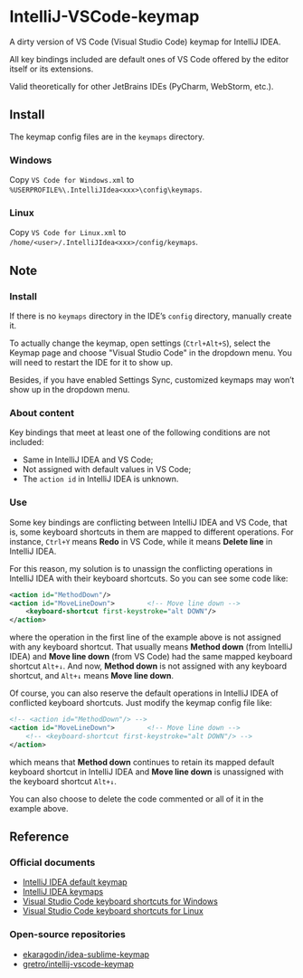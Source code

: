 # IntelliJ-VSCode-keymap

A dirty version of VS Code (Visual Studio Code) keymap for IntelliJ IDEA.

All key bindings included are default ones of VS Code offered by the editor itself or its extensions.

Valid theoretically for other JetBrains IDEs (PyCharm, WebStorm, etc.).

## Install

The keymap config files are in the `keymaps` directory.

### Windows

Copy `VS Code for Windows.xml` to `%USERPROFILE%\.IntelliJIdea<xxx>\config\keymaps`.

### Linux

Copy `VS Code for Linux.xml` to `/home/<user>/.IntelliJIdea<xxx>/config/keymaps`.

## Note

### Install

If there is no `keymaps` directory in the IDE’s `config` directory, manually create it.

To actually change the keymap, open settings (`Ctrl+Alt+S`), select the Keymap page and choose "Visual Studio Code" in the dropdown menu. You will need to restart the IDE for it to show up.

Besides, if you have enabled Settings Sync, customized keymaps may won’t show up in the dropdown menu.

### About content

Key bindings that meet at least one of the following conditions are not included:

- Same in IntelliJ IDEA and VS Code;
- Not assigned with default values in VS Code;
- The `action id` in IntelliJ IDEA is unknown.

### Use

Some key bindings are conflicting between IntelliJ IDEA and VS Code, that is, some keyboard shortcuts in them are mapped to different operations. For instance, `Ctrl+Y` means **Redo** in VS Code, while it means **Delete line** in IntelliJ IDEA.

For this reason, my solution is to unassign the conflicting operations in IntelliJ IDEA with their keyboard shortcuts. So you can see some code like:

```xml
<action id="MethodDown"/>
<action id="MoveLineDown">        <!-- Move line down -->
    <keyboard-shortcut first-keystroke="alt DOWN"/>
</action>
```

where the operation in the first line of the example above is not assigned with any keyboard shortcut. That usually means **Method down** (from IntelliJ IDEA) and **Move line down** (from VS Code) had the same mapped keyboard shortcut `Alt+↓`. And now, **Method down** is not assigned with any keyboard shortcut, and `Alt+↓` means **Move line down**.

Of course, you can also reserve the default operations in IntelliJ IDEA of conflicted keyboard shortcuts. Just modify the keymap config file like:

```xml
<!-- <action id="MethodDown"/> -->
<action id="MoveLineDown">        <!-- Move line down -->
    <!-- <keyboard-shortcut first-keystroke="alt DOWN"/> -->
</action>
```

which means that **Method down** continues to retain its mapped default keyboard shortcut in IntelliJ IDEA and **Move line down** is unassigned with the keyboard shortcut `Alt+↓`.

You can also choose to delete the code commented or all of it in the example above.

## Reference

### Official documents

- [IntelliJ IDEA default keymap](https://resources.jetbrains.com/storage/products/intellij-idea/docs/IntelliJIDEA_ReferenceCard.pdf)
- [IntelliJ IDEA keymaps](https://github.com/JetBrains/intellij-community/tree/master/platform/platform-resources/src/keymaps)
- [Visual Studio Code keyboard shortcuts for Windows](https://code.visualstudio.com/shortcuts/keyboard-shortcuts-windows.pdf)
- [Visual Studio Code keyboard shortcuts for Linux](https://code.visualstudio.com/shortcuts/keyboard-shortcuts-linux.pdf)

### Open-source repositories

- [ekaragodin/idea-sublime-keymap](https://github.com/ekaragodin/idea-sublime-keymap)
- [gretro/intellij-vscode-keymap](https://github.com/gretro/intellij-vscode-keymap)